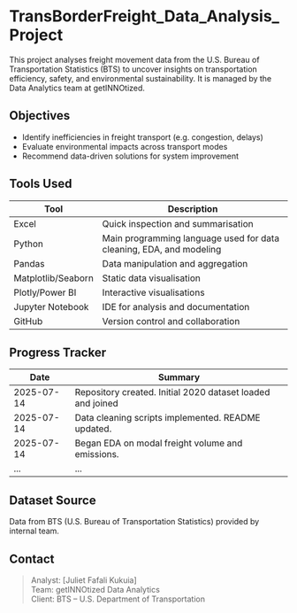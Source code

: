 # TransBorderFreight_Data_Analysis_Project

This project analyses freight movement data from the U.S. Bureau of Transportation Statistics (BTS) to uncover insights on transportation efficiency, safety, and environmental sustainability. It is managed by the Data Analytics team at getINNOtized.

## Objectives
- Identify inefficiencies in freight transport (e.g. congestion, delays)
- Evaluate environmental impacts across transport modes
- Recommend data-driven solutions for system improvement

## Tools Used

| Tool | Description |
|------|-------------|
| Excel | Quick inspection and summarisation |
| Python | Main programming language used for data cleaning, EDA, and modeling |
| Pandas | Data manipulation and aggregation |
| Matplotlib/Seaborn | Static data visualisation |
| Plotly/Power BI | Interactive visualisations |
| Jupyter Notebook | IDE for analysis and documentation |
| GitHub | Version control and collaboration |


## Progress Tracker

| Date | Summary |
|------|---------|
| 2025-07-14 | Repository created. Initial 2020 dataset loaded and joined |
| 2025-07-14 | Data cleaning scripts implemented. README updated. |
| 2025-07-14 | Began EDA on modal freight volume and emissions. |
| ... | ... |

## Dataset Source

Data from BTS (U.S. Bureau of Transportation Statistics) provided by internal team.

## Contact

> Analyst: [Juliet Fafali Kukuia]  
> Team: getINNOtized Data Analytics  
> Client: BTS – U.S. Department of Transportation
